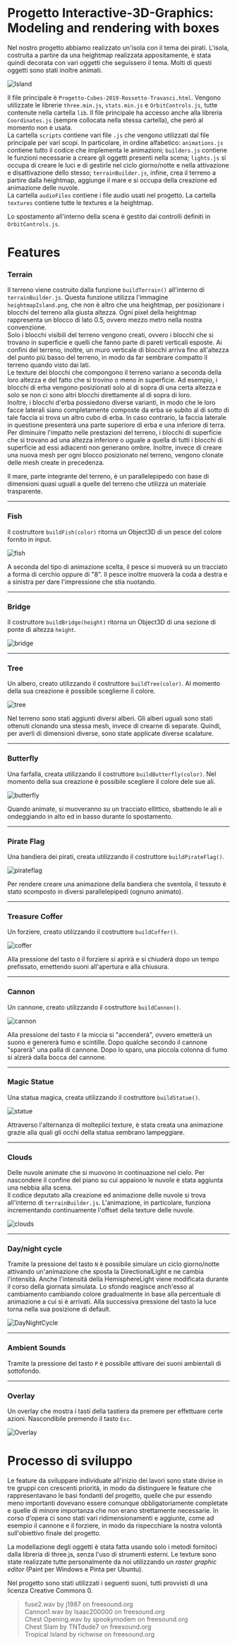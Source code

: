 # Progetto Interactive-3D-Graphics: Modeling and rendering with boxes

Nel nostro progetto abbiamo realizzato un'isola con il tema dei pirati. L'isola, costruita a partire da una heightmap realizzata appositamente, è stata quindi decorata con vari oggetti che seguissero il tema. Molti di questi oggetti sono stati inoltre animati.

![Island](https://raw.githubusercontent.com/interactive3dgraphicscourse-uniud-2019/cubes-2019-rossetto-travasci/master/screenshots/island_example.png)

Il file principale è `Progetto-Cubes-2019-Rossetto-Travasci.html`. Vengono utilizzate le librerie `three.min.js`, `stats.min.js` e `OrbitControls.js`, tutte contenute nella cartella `lib`. Il file principale ha accesso anche alla libreria `Coordinates.js` (sempre collocata nella stessa cartella), che però al momento non è usata.  
La cartella `scripts` contiene vari file `.js` che vengono utilizzati dal file principale per vari scopi. In particolare, in ordine alfabetico: `animations.js` contiene tutto il codice che implementa le animazioni; `builders.js` contiene le funzioni necessarie a creare gli oggetti presenti nella scena; `lights.js` si occupa di creare le luci e di gestirle nel ciclo giorno/notte e nella attivazione e disattivazione dello stesso; `terrainBuilder.js`, infine, crea il terreno a partire dalla heightmap, aggiunge il mare e si occupa della creazione ed animazione delle nuvole.  
La cartella `audioFiles` contiene i file audio usati nel progetto.
La cartella `textures` contiene tutte le textures e la heightmap.

Lo spostamento all'interno della scena è gestito dai controlli definiti in `OrbitControls.js`.

# Features

### Terrain

Il terreno viene costruito dalla funzione `buildTerrain()` all'interno di `terrainBuilder.js`. Questa funzione utilizza l'immagine `heightmapIsland.png`, che non è altro che una heightmap, per posizionare i blocchi del terreno alla giusta altezza. Ogni pixel della heightmap rappresenta un blocco di lato 0.5, ovvero mezzo metro nella nostra convenzione.  
Solo i blocchi visibili del terreno vengono creati, ovvero i blocchi che si trovano in superficie e quelli che fanno parte di pareti verticali esposte. Ai confini del terreno, inoltre, un muro verticale di blocchi arriva fino all'altezza del punto più basso del terreno, in modo da far sembrare compatto il terreno quando visto dai lati.  
Le texture dei blocchi che compongono il terreno variano a seconda della loro altezza e del fatto che si trovino o meno in superficie. Ad esempio, i blocchi di erba vengono posizionati solo al di sopra di una certa altezza e solo se non ci sono altri blocchi direttamente al di sopra di loro.  
Inoltre, i blocchi d'erba possiedono diverse varianti, in modo che le loro facce laterali siano completamente composte da erba se subito al di sotto di tale faccia si trova un altro cubo di erba. In caso contrario, la faccia laterale in questione presenterà una parte superiore di erba e una inferiore di terra.  
Per diminuire l'impatto nelle prestazioni del terreno, i blocchi di superficie che si trovano ad una altezza inferiore o uguale a quella di tutti i blocchi di superficie ad essi adiacenti non generano ombre. Inoltre, invece di creare una nuova mesh per ogni blocco posizionato nel terreno, vengono clonate delle mesh create in precedenza.

Il mare, parte integrante del terreno, è un parallelepipedo con base di dimensioni quasi uguali a quelle del terreno che utilizza un materiale trasparente.

---

### Fish
Il costruttore `buildFish(color)` ritorna un Object3D di un pesce del colore fornito in input. 

![fish](https://raw.githubusercontent.com/interactive3dgraphicscourse-uniud-2019/cubes-2019-rossetto-travasci/master/screenshots/fishes_example.png)

A seconda del tipo di animazione scelta, il pesce si muoverà su un tracciato a forma di cerchio oppure di "8". Il pesce inoltre muoverà la coda a destra e a sinistra per dare l'impressione che stia nuotando.

---

### Bridge
Il costruttore `buildBridge(height)` ritorna un Object3D di una sezione di ponte di altezza `height`. 

![bridge](https://raw.githubusercontent.com/interactive3dgraphicscourse-uniud-2019/cubes-2019-rossetto-travasci/master/screenshots/bridge_example.png)

---

### Tree
Un albero, creato utilizzando il costruttore `buildTree(color)`. Al momento della sua creazione è possibile sceglierne il colore. 

![tree](https://raw.githubusercontent.com/interactive3dgraphicscourse-uniud-2019/cubes-2019-rossetto-travasci/master/screenshots/tree_example.png)

Nel terreno sono stati aggiunti diversi alberi. Gli alberi uguali sono stati ottenuti clonando una stessa mesh, invece di crearne di separate. Quindi, per averli di dimensioni diverse, sono state applicate diverse scalature.

---

### Butterfly
Una farfalla, creata utilizzando il costruttore `buildButterfly(color)`. Nel momento della sua creazione è possibile scegliere il colore dele sue ali.

![butterfly](https://raw.githubusercontent.com/interactive3dgraphicscourse-uniud-2019/cubes-2019-rossetto-travasci/master/screenshots/Butterflies.png)

Quando animate, si muoveranno su un tracciato ellittico, sbattendo le ali e ondeggiando in alto ed in basso durante lo spostamento.

---

### Pirate Flag
Una bandiera dei pirati, creata utilizzando il costruttore `buildPirateFlag()`. 

![pirateflag](https://raw.githubusercontent.com/interactive3dgraphicscourse-uniud-2019/cubes-2019-rossetto-travasci/master/screenshots/PirateFlag.png)

Per rendere creare una animazione della bandiera che sventola, il tessuto è stato scomposto in diversi parallelepipedi (ognuno animato).

---

### Treasure Coffer 
Un forziere, creato utilizzando il costruttore `buildCoffer()`. 

![coffer](https://raw.githubusercontent.com/interactive3dgraphicscourse-uniud-2019/cubes-2019-rossetto-travasci/master/screenshots/RCoffer.png)

Alla pressione del tasto `O` il forziere si aprirà e si chiuderà dopo un tempo prefissato, emettendo suoni all'apertura e alla chiusura.

---

### Cannon
Un cannone, creato utilizzando il costruttore `buildCannon()`. 

![cannon](https://raw.githubusercontent.com/interactive3dgraphicscourse-uniud-2019/cubes-2019-rossetto-travasci/master/screenshots/RCannon.png)

Alla pressione del tasto `F` la miccia si "accenderà", ovvero emetterà un suono e genererà fumo e scintille. Dopo qualche secondo il cannone "sparerà" una palla di cannone. Dopo lo sparo, una piccola colonna di fumo si alzerà dalla bocca del cannone.

---

### Magic Statue 
Una statua magica, creata utilizzando il costruttore `buildStatue()`. 

![statue](https://raw.githubusercontent.com/interactive3dgraphicscourse-uniud-2019/cubes-2019-rossetto-travasci/master/screenshots/RStatue.png)

Attraverso l'alternanza di molteplici texture, è stata creata una animazione grazie alla quali gli occhi della statua sembrano lampeggiare.

---

### Clouds

Delle nuvole animate che si muovono in continuazione nel cielo. Per nascondere il confine del piano su cui appaiono le nuvole è stata aggiunta una nebbia alla scena.  
Il codice deputato alla creazione ed animazione delle nuvole si trova all'interno di `terrainBuilder.js`. L'animazione, in particolare, funziona incrementando continuamente l'offset della texture delle nuvole.

![clouds](https://raw.githubusercontent.com/interactive3dgraphicscourse-uniud-2019/cubes-2019-rossetto-travasci/master/screenshots/clouds_example.png)

---

### Day/night cycle

Tramite la pressione del tasto `N` è possibile simulare un ciclo giorno/notte attivando un'animazione che sposta la DirectionalLight e ne cambia l'intensità. Anche l'intensità della HemisphereLight viene modificata durante il corso della giornata simulata. Lo sfondo reagisce anch'esso al cambiamento cambiando colore gradualmente in base alla percentuale di animazione a cui si è arrivati. Alla successiva pressione del tasto la luce torna nella sua posizione di default.

![DayNightCycle](https://raw.githubusercontent.com/interactive3dgraphicscourse-uniud-2019/cubes-2019-rossetto-travasci/master/screenshots/RDayNight.png)

--- 

### Ambient Sounds 

Tramite la pressione del tasto `P` è possibile attivare dei suoni ambientali di sottofondo.

---

### Overlay

Un overlay che mostra i tasti della tastiera da premere per effettuare certe azioni. Nascondibile premendo il tasto `Esc`.

![Overlay](https://raw.githubusercontent.com/interactive3dgraphicscourse-uniud-2019/cubes-2019-rossetto-travasci/master/screenshots/ROverlay.png)

# Processo di sviluppo

Le feature da sviluppare individuate all'inizio dei lavori sono state divise in tre gruppi con crescenti priorità, in modo da distinguere le feature che rappresentavano le basi fondanti del progetto, quelle che pur essendo meno importanti dovevano essere comunque obbligatoriamente completate e quelle di minore importanza che non erano strettamente necessarie. In corso d'opera ci sono stati vari ridimensionamenti e aggiunte, come ad esempio il cannone e il forziere, in modo da rispecchiare la nostra volontà sull'obiettivo finale del progetto.

La modellazione degli oggetti è stata fatta usando solo i metodi fornitoci dalla libreria di three.js, senza l'uso di strumenti esterni. Le texture sono state realizzate tutte personalmente da noi utilizzando un *raster graphic editor* (Paint per Windows e Pinta per Ubuntu). 

Nel progetto sono stati utilizzati i seguenti suoni, tutti provvisti di una licenza Creative Commons 0.

> fuse2.wav by j1987 on freesound.org  
> Cannon1.wav by Isaac200000 on freesound.org  
> Chest Opening.wav by spookymodem on freesound.org  
> Chest Slam by TNTdude7 on freesound.org  
> Tropical Island by richwise on freesound.org  
